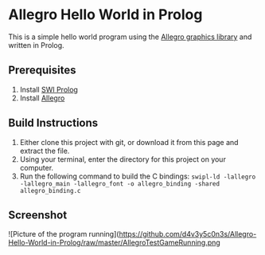 # Allegro Hello World in Prolog
This is a simple hello world program using the [Allegro graphics library](https://liballeg.org/) and written in Prolog.
## Prerequisites
1. Install [SWI Prolog](https://www.swi-prolog.org/)
2. Install [Allegro](https://liballeg.org/)
## Build Instructions
1. Either clone this project with git, or download it from this page and extract the file.
2. Using your terminal, enter the directory for this project on your computer.
3. Run the following command to build the C bindings: `swipl-ld -lallegro -lallegro_main -lallegro_font -o allegro_binding -shared allegro_binding.c`
## Screenshot
![Picture of the program running](https://github.com/d4v3y5c0n3s/Allegro-Hello-World-in-Prolog/raw/master/AllegroTestGameRunning.png
